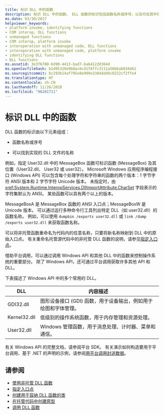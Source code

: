 ```yaml
---
title: 标识 DLL 中的函数
description: 标识 DLL 中的函数。 DLL 函数的标识包括函数名称或序号，以及可在其中找到实现的 DLL 文件名。
ms.date: 03/30/2017
helpviewer_keywords:
- platform invoke, identifying functions
- COM interop, DLL functions
- unmanaged functions
- COM interop, platform invoke
- interoperation with unmanaged code, DLL functions
- interoperation with unmanaged code, platform invoke
- identifying DLL functions
- DLL functions
ms.assetid: 3e3f6780-6d90-4413-bad7-ba641220364d
ms.openlocfilehash: b1d95329e9b8ac6cd1f8ffc3111a50b6ab010462
ms.sourcegitcommit: bc293b14af795e0e999e3304dd40c0222cf2ffe4
ms.translationtype: HT
ms.contentlocale: zh-CN
ms.lasthandoff: 11/26/2020
ms.locfileid: "96281711"
---
```

# <a name="identifying-functions-in-dlls"></a>标识 DLL 中的函数

DLL 函数的标识由以下元素组成：  
  
- 函数名称或序号  
  
- 可以找到实现的 DLL 文件的名称  
  
 例如，指定 User32.dll 中的 MessageBox 函数可标识函数 (MessageBox) 及其位置（User32.dll、 User32 或 user32）。 Microsoft Windows 应用程序编程接口 (Windows API) 可以包含每个处理字符和字符串的函数的两个版本：1 字节字符 ANSI 版本和 2 字节字符 Unicode 版本。 未指定时，由 <xref:System.Runtime.InteropServices.DllImportAttribute.CharSet> 字段表示的字符集默认为 ANSI。 某些函数可以具有两个以上的版本。  
  
 MessageBoxA 是 MessageBox 函数的 ANSI 入口点；MessageBoxW 是 Unicode 版本。 可以通过运行多种命令行工具列出特定 DLL（如 user32.dll）的函数名称。 例如，可以使用 `dumpbin /exports user32.dll` 或 `link /dump /exports user32.dll` 来获取函数名称。  
  
 可以将非托管函数重命名为代码内的任意名称，只要将新名称映射到 DLL 中的原始入口点。 有关重命名托管源代码中的非托管 DLL 函数的说明，请参见[指定入口点](specifying-an-entry-point.md)。  
  
 借助平台调用，可以通过调用 Windows API 和其他 DLL 中的函数来控制操作系统的重要部分。 除了 Windows API，还可通过平台调用获取许多其他 API 和 DLL。  
  
 下表描述了 Windows API 中的多个常用的 DLL。  
  
|DLL|内容描述|  
|---------|-----------------------------|  
|GDI32.dll|图形设备接口 (GDI) 函数，用于设备输出，例如用于绘图和字体管理。|  
|Kernel32.dll|低级别的操作系统函数，用于内存管理和资源处理。|  
|User32.dll|Windows 管理函数，用于消息处理、计时器、菜单和通信。|  
  
 有关 Windows API 的完整文档，请参阅平台 SDK。 有关演示如何构造要用于平台调用、基于 .NET 的声明的示例，请参阅[用平台调用封送数据](marshaling-data-with-platform-invoke.md)。  
  
## <a name="see-also"></a>请参阅

- [使用非托管 DLL 函数](consuming-unmanaged-dll-functions.md)
- [指定入口点](specifying-an-entry-point.md)
- [创建用于容纳 DLL 函数的类](creating-a-class-to-hold-dll-functions.md)
- [在托管代码中创建原型](creating-prototypes-in-managed-code.md)
- [调用 DLL 函数](calling-a-dll-function.md)
